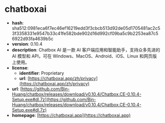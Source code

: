 # chatboxai

- **hash**: sha512:0981eca6f7ec46ef16219edd3f3cbcb513d92de05d1705481ac2c53f3358331e9547b33c41fe582bde902d16d992cf09ba5c9b2253ea87c56922d93fa4639b5c
- **version**: 0.10.4
- **description**: Chatbox AI 是一款 AI 客户端应用和智能助手，支持众多先进的 AI 模型和 API，可在 Windows、MacOS、Android、iOS、Linux 和网页版上使用。
- **license**:
  - **identifier**: Proprietary
  - **url**: [https://chatboxai.app/zh/privacy](https://chatboxai.app/zh/privacy)
- **url**: [https://github.com/Bin-Huang/chatbox/releases/download/v0.10.4/Chatbox.CE-0.10.4-Setup.exe#dl.7z](https://github.com/Bin-Huang/chatbox/releases/download/v0.10.4/Chatbox.CE-0.10.4-Setup.exe#dl.7z)
- **homepage**: [https://chatboxai.app](https://chatboxai.app)

